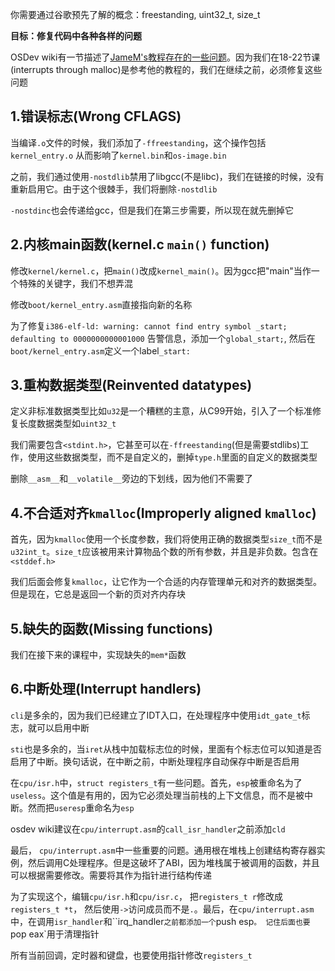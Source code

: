 你需要通过谷歌预先了解的概念：freestanding, uint32_t, size_t

**目标：修复代码中各种各样的问题**

OSDev wiki有一节描述了[JameM's教程存在的一些问题](http://wiki.osdev.org/James_Molloy%27s_Tutorial_Known_Bugs)。因为我们在18-22节课(interrupts through malloc)是参考他的教程的，我们在继续之前，必须修复这些问题

1.错误标志(Wrong CFLAGS)
-----------
当编译`.o`文件的时候，我们添加了`-ffreestanding`，这个操作包括`kernel_entry.o` 从而影响了`kernel.bin`和`os-image.bin`

之前，我们通过使用`-nostdlib`禁用了libgcc(不是libc)，我们在链接的时候，没有重新启用它。由于这个很棘手，我们将删除`-nostdlib`

`-nostdinc`也会传递给gcc，但是我们在第三步需要，所以现在就先删掉它

2.内核main函数(kernel.c `main()` function)
--------
修改`kernel/kernel.c`，把`main()`改成`kernel_main()`。因为gcc把"main"当作一个特殊的关键字，我们不想弄混

修改`boot/kernel_entry.asm`直接指向新的名称

为了修复`i386-elf-ld: warning: cannot find entry symbol _start; defaulting to 0000000000001000` 告警信息，添加一个`global_start;`, 然后在`boot/kernel_entry.asm`定义一个label`_start:`


3.重构数据类型(Reinvented datatypes)
--------
定义非标准数据类型比如`u32`是一个糟糕的主意，从C99开始，引入了一个标准修复长度数据类型如`uint32_t`

我们需要包含`<stdint.h>`，它甚至可以在`-ffreestanding`(但是需要stdlibs)工作，使用这些数据类型，而不是自定义的，删掉`type.h`里面的自定义的数据类型

删除`__asm__`和`__volatile__`旁边的下划线，因为他们不需要了


4.不合适对齐`kmalloc`(Improperly aligned `kmalloc`)
--------
首先，因为`kmalloc`使用一个长度参数，我们将使用正确的数据类型`size_t`而不是`u32int_t`。`size_t`应该被用来计算物品个数的所有参数，并且是非负数。包含在`<stddef.h>`

我们后面会修复`kmalloc`，让它作为一个合适的内存管理单元和对齐的数据类型。但是现在，它总是返回一个新的页对齐内存块


5.缺失的函数(Missing functions)
-----
我们在接下来的课程中，实现缺失的`mem*`函数


6.中断处理(Interrupt handlers)
------
`cli`是多余的，因为我们已经建立了IDT入口，在处理程序中使用`idt_gate_t`标志，就可以启用中断

`sti`也是多余的，当`iret`从栈中加载标志位的时候，里面有个标志位可以知道是否启用了中断。换句话说，在中断之前，中断处理程序自动保存中断是否启用

在`cpu/isr.h`中，`struct registers_t`有一些问题。首先，`esp`被重命名为了`useless`。这个值是有用的，因为它必须处理当前栈的上下文信息，而不是被中断。然而把`useresp`重命名为`esp`

osdev wiki建议在`cpu/interrupt.asm`的`call_isr_handler`之前添加`cld`


最后， `cpu/interrupt.asm`中一些重要的问题。通用根在堆栈上创建结构寄存器实例，然后调用C处理程序。但是这破坏了ABI，因为堆栈属于被调用的函数，并且可以根据需要修改。需要将其作为指针进行结构传递

为了实现这个，编辑`cpu/isr.h`和`cpu/isr.c`， 把`registers_t r`修改成`registers_t *t`， 然后使用`->`访问成员而不是`.`。最后，在`cpu/interrupt.asm`中，在调用`isr_handler`和``irq_handler`之前都添加一个`push esp`。 记住后面也要`pop eax`用于清理指针

所有当前回调，定时器和键盘，也要使用指针修改`registers_t`